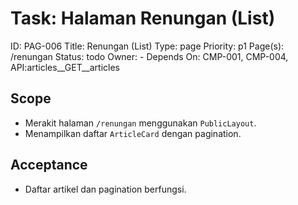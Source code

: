 # Task: Halaman Renungan (List)
ID: PAG-006
Title: Renungan (List)
Type: page
Priority: p1
Page(s): /renungan
Status: todo
Owner: -
Depends On: CMP-001, CMP-004, API:articles__GET__articles

## Scope
- Merakit halaman `/renungan` menggunakan `PublicLayout`.
- Menampilkan daftar `ArticleCard` dengan pagination.

## Acceptance
- Daftar artikel dan pagination berfungsi.
